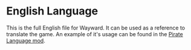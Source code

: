 # English Language
This is the full English file for Wayward. It can be used as a reference to translate the game. An example of it's usage can be found in the [Pirate Language mod](https://github.com/WaywardGame/piratelanguage).
